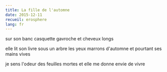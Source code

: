 ```yaml
---
title: La fille de l'automne
date: 2015-12-11
recueil: erosphere
lang: fr
---
```


sur son banc
casquette gavroche et cheveux longs

elle lit son livre sous un arbre
les yeux marrons d'automne et pourtant ses mains vives

je sens l'odeur des feuilles mortes
et elle me donne envie de vivre
